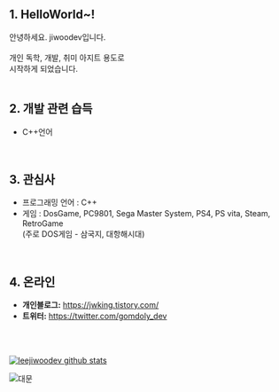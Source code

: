 


## 1. HelloWorld~!

안녕하세요. jiwoodev입니다.<br>
<br>
개인 독학, 개발, 취미 아지트 용도로<br>
시작하게 되었습니다.<br>
<br>
 

## 2. 개발 관련 습득
* C++언어
<br>


## 3. 관심사
* 프로그래밍 언어 : C++
* 게임 : DosGame, PC9801, Sega Master System, PS4, PS vita, Steam, RetroGame<br>
         (주로 DOS게임 - 삼국지, 대항해시대)<br>
<br>

## 4. 온라인  
* **개인블로그:** <https://jwking.tistory.com/>
* **트위터:** <https://twitter.com/gomdoly_dev>
<br>
<br>
 
 
[![leejiwoodev github stats](https://github-readme-stats.vercel.app/api?username=leejiwoodev)](https://github.com/anuraghazra/github-readme-stats)

![대문](https://github.com/leejiwoodev/leejiwoodev.github.io/blob/master/mainpic.jpg)
